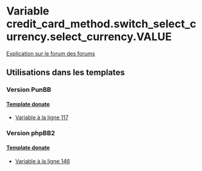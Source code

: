 # Variable credit_card_method.switch_select_currency.select_currency.VALUE
[Explication sur le forum des forums](http://forum.forumactif.com/t294113-listing-des-variables#credit_card_method.switch_select_currency.select_currency.VALUE)

## Utilisations dans les templates

### Version PunBB

#### [Template donate](punbb/donate.md)
* [Variable à la ligne 117](../punbb/donate.tpl#L117)

### Version phpBB2

#### [Template donate](subsilver/donate.md)
* [Variable à la ligne 146](../subsilver/donate.tpl#L146)